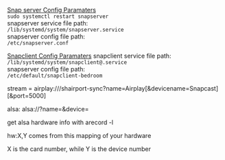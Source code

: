 [Snap server Config Paramaters](https://github.com/badaix/snapcast/blob/master/doc/configuration.md)  
`sudo systemctl restart snapserver`  
snapserver service file path:  
`/lib/systemd/system/snapserver.service`  
snapserver config file path:  
`/etc/snapserver.conf`  

[Snapclient Config Paramaters](http://manpages.ubuntu.com/manpages/cosmic/man1/snapclient.1.html)
snapclient service file path:  
`/lib/systemd/system/snapclient@.service`  
snapserver config file path:  
`/etc/default/snapclient-bedroom`

stream = airplay:///shairport-sync?name=Airplay[&devicename=Snapcast][&port=5000]

alsa: alsa://?name=<name>&device=<alsa device>
  
get alsa hardware info with arecord -l

hw:X,Y comes from this mapping of your hardware

X is the card number, while Y is the device number

